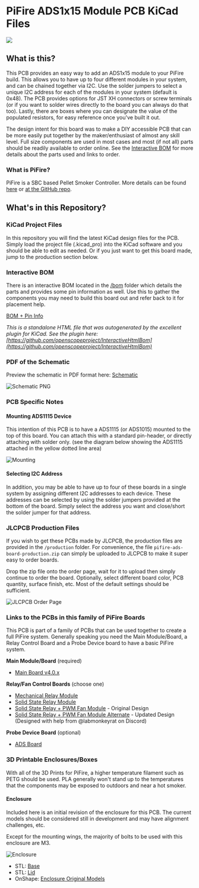# PiFire ADS1x15 Module PCB KiCad Files

![](board.jpg)

## What is this? 

This PCB provides an easy way to add an ADS1x15 module to your PiFire build.  This allows you to have up to four different modules in your system, and can be chained together via I2C.  Use the solder jumpers to select a unique I2C address for each of the modules in your system (default is 0x48).  The PCB provides options for JST XH connectors or screw terminals (or if you want to solder wires directly to the board you can always do that too).  Lastly, there are boxes where you can designate the value of the populated resistors, for easy reference once you've built it out.  

The design intent for this board was to make a DIY accessible PCB that can be more easily put together by the maker/enthusiast of almost any skill level.  Full size components are used in most cases and most (if not all) parts should be readily available to order online.  See the [Interactive BOM](#interactive-bom) for more details about the parts used and links to order.

### What is PiFire? 

PiFire is a SBC based Pellet Smoker Controller.  More details can be found [here](https://nebhead.github.io/PiFire) or [at the GitHub repo](https://github.com/nebhead/pifire). 

## What's in this Repository?

### KiCad Project Files 
In this repository you will find the latest KiCad design files for the  PCB.  Simply load the project file (.kicad_pro) into the KiCad software and you should be able to edit as needed.  Or if you just want to get this board made, jump to the production section below.

### Interactive BOM

There is an interactive BOM located in the [/bom](bom/) folder which details the parts and provides some pin information as well.  Use this to gather the components you may need to build this board out and refer back to it for placement help.    

[BOM + Pin Info](https://nebhead.github.io/pifire-ads-board)

_This is a standalone HTML file that was autogenerated by the excellent plugin for KiCad. See the plugin here: [https://github.com/openscopeproject/InteractiveHtmlBom](https://github.com/openscopeproject/InteractiveHtmlBom)_

### PDF of the Schematic

Preview the schematic in PDF format here: [Schematic](pifire-ads-board-schematic.pdf)

![Schematic PNG](schematic.png)

### PCB Specific Notes

#### Mounting ADS1115 Device

This intention of this PCB is to have a ADS1115 (or ADS1015) mounted to the top of this board.  You can attach this with a standard pin-header, or directly attaching with solder only.  (see the diagram below showing the ADS1115 attached in the yellow dotted line area)

![Mounting](/img/PiFire-PCB-v4-ADS-Mounting.png)

#### Selecting I2C Address

In addition, you may be able to have up to four of these boards in a single system by assigning different I2C addresses to each device.  These addresses can be selected by using the solder jumpers provided at the bottom of the board.  Simply select the address you want and close/short the solder jumper for that address.  

### JLCPCB Production Files

If you wish to get these PCBs made by JLCPCB, the production files are provided in the `/production` folder.  For convenience, the file `pifire-ads-board-production.zip` can simply be uploaded to JLCPCB to make it super easy to order boards.

Drop the zip file onto the order page, wait for it to upload then simply continue to order the board.  Optionally, select different board color, PCB quantity, surface finish, etc.  Most of the default settings should be sufficient. 

![JLCPCB Order Page](jlcpcb.png)

### Links to the PCBs in this family of PiFire Boards

This PCB is part of a family of PCBs that can be used together to create  a full PiFire system.  Generally speaking you need the Main Module/Board, a Relay Control Board and a Probe Device board to have a basic PiFire system.  

**Main Module/Board** (required)
* [Main Board v4.0.x](https://github.com/nebhead/pifire-main-module-nopwr)

**Relay/Fan Control Boards** (choose one)
* [Mechanical Relay Module](https://github.com/nebhead/pifire-relay-module)
* [Solid State Relay Module](https://github.com/nebhead/pifire-relay-module-SSR)
* [Solid State Relay + PWM Fan Module](https://github.com/nebhead/pifire-relay-pwm-module-ssr) - Original Design
* [Solid State Relay + PWM Fan Module Alternate](https://github.com/nebhead/pifire-relay-pwm-module-ssr-alt) - Updated Design (Designed with help from @labmonkeyrat on Discord)

**Probe Device Board** (optional)
* [ADS Board](https://github.com/nebhead/pifire-ads-board) 

### 3D Printable Enclosures/Boxes 

With all of the 3D Prints for PiFire, a higher temperature filament such as PETG should be used.  PLA generally won't stand up to the temperatures that the components may be exposed to outdoors and near a hot smoker.  

#### Enclosure

Included here is an initial revision of the enclosure for this PCB.  The current models should be considered still in development and may have alignment challenges, etc. 

Except for the mounting wings, the majority of bolts to be used with this enclosure are M3. 

![Enclosure](/img/PiFire-PCB-v4-ADS-Enclosure.png)

* STL: [Base](/printables/PiFire-PCB-v4-ADS-Base.stl)
* STL: [Lid](/printables/PiFire-PCB-v4-ADS-Lid.stl)
* OnShape: [Enclosure Original Models](https://cad.onshape.com/documents/06ff4784dfd59b5ba448a771/w/ff8c53d96188935699d945ec/e/67f72d5e3136186b90fce856?renderMode=0&uiState=66e1183808b48b5751063bbb)